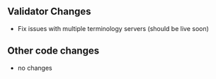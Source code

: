 ## Validator Changes

* Fix issues with multiple terminology servers (should be live soon)

## Other code changes

* no changes